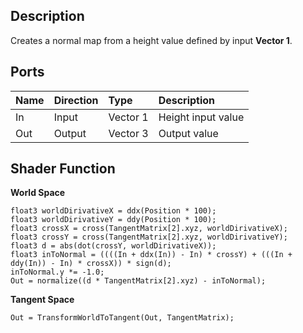 ## Description

Creates a normal map from a height value defined by input **Vector 1**.

## Ports

| Name        | Direction           | Type  | Description |
|:------------ |:-------------|:-----|:---|
| In      | Input | Vector 1 | Height input value |
| Out | Output      |    Vector 3 | Output value |

## Shader Function

**World Space**
```
float3 worldDirivativeX = ddx(Position * 100);
float3 worldDirivativeY = ddy(Position * 100);
float3 crossX = cross(TangentMatrix[2].xyz, worldDirivativeX);
float3 crossY = cross(TangentMatrix[2].xyz, worldDirivativeY);
float3 d = abs(dot(crossY, worldDirivativeX));
float3 inToNormal = ((((In + ddx(In)) - In) * crossY) + (((In + ddy(In)) - In) * crossX)) * sign(d);
inToNormal.y *= -1.0;
Out = normalize((d * TangentMatrix[2].xyz) - inToNormal);
```

**Tangent Space**
```
Out = TransformWorldToTangent(Out, TangentMatrix);
```
